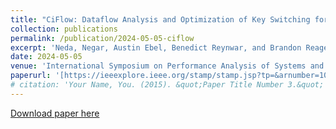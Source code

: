 ```yaml
---
title: "CiFlow: Dataflow Analysis and Optimization of Key Switching for Homomorphic Encryption"
collection: publications
permalink: /publication/2024-05-05-ciflow
excerpt: 'Neda, Negar, Austin Ebel, Benedict Reynwar, and Brandon Reagen. "CiFlow: Dataflow Analysis and Optimization of Key Switching for Homomorphic Encryption."'
date: 2024-05-05
venue: 'International Symposium on Performance Analysis of Systems and Software (ISPASS)'
paperurl: '[https://ieeexplore.ieee.org/stamp/stamp.jsp?tp=&arnumber=10590039]'
# citation: 'Your Name, You. (2015). &quot;Paper Title Number 3.&quot; <i>Journal 1</i>. 1(3).'
---
```


<!-- Optional: citation info -->

[Download paper here](https://ieeexplore.ieee.org/stamp/stamp.jsp?tp=&arnumber=10590039)
